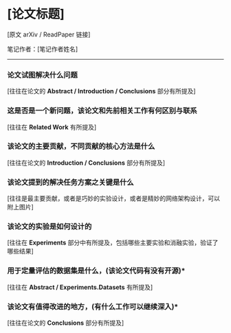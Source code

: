 # [论文标题]

[原文 arXiv / ReadPaper 链接] 

笔记作者：[笔记作者姓名]

---



### 论文试图解决什么问题

[往往在论文的 **Abstract / Introduction / Conclusions** 部分有所提及]



### 这是否是一个新问题，该论文和先前相关工作有何区别与联系

[往往在 **Related Work** 有所提及]



### 该论文的主要贡献，不同贡献的核心方法是什么

[往往在论文的 **Introduction / Conclusions** 部分有所提及]



### 该论文提到的解决任务方案之关键是什么

[往往是最主要贡献，或者是巧妙的实验设计，或者是精妙的网络架构设计，可以附上图片]



### 该论文的实验是如何设计的

[往往在 **Experiments** 部分中有所提及，包括哪些主要实验和消融实验，验证了哪些结果]



### 用于定量评估的数据集是什么，(该论文代码有没有开源)*

[往往在 **Abstract / Experiments.Datasets** 有所提及]



### 该论文有值得改进的地方，(有什么工作可以继续深入)*

[往往在论文的 **Conclusions** 部分有所提及]

